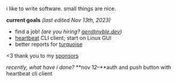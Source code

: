 i like to write software. small things are nice.

**current goals** *(last edited Nov 13th, 2023)*  
- find a job! *(are you hiring? [gen@nyble.dev](mailto:gen@nyble.dev))*
- [heartbeat][nyble-heartbeat] CLI client; start on Linux GUI
- better reports for [turquoise](https://turquoise.nyble.dev)

[sail]: https://github.com/mademast/sail
[nyble-heartbeat]: https://nyble.dev/heartbeat.html

<3 thank you to my [sponsors](https://github.com/sponsors/gennyble)

*recently, what have i done?*
**nov 12–**auth and push button with heartbeat cli client